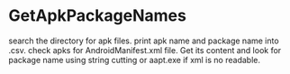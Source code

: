 # GetApkPackageNames

search the directory for apk files. print apk name and package name into .csv.
check apks for AndroidManifest.xml file. Get its content and look for package name using string cutting or aapt.exe if xml is no readable.
